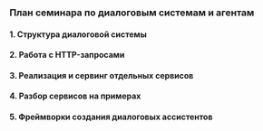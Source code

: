 ### План семинара по диалоговым системам и агентам
#### 1. Структура диалоговой системы
#### 2. Работа с HTTP-запросами
#### 3. Реализация и сервинг отдельных сервисов
#### 4. Разбор сервисов на примерах
#### 5. Фреймворки создания диалоговых ассистентов